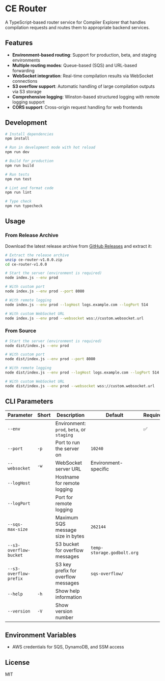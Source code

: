 # CE Router

A TypeScript-based router service for Compiler Explorer that handles compilation requests and routes them to appropriate backend services.

## Features

- **Environment-based routing**: Support for production, beta, and staging environments
- **Multiple routing modes**: Queue-based (SQS) and URL-based forwarding
- **WebSocket integration**: Real-time compilation results via WebSocket connections
- **S3 overflow support**: Automatic handling of large compilation outputs via S3 storage
- **Comprehensive logging**: Winston-based structured logging with remote logging support
- **CORS support**: Cross-origin request handling for web frontends

## Development

```bash
# Install dependencies
npm install

# Run in development mode with hot reload
npm run dev

# Build for production
npm run build

# Run tests
npm run test

# Lint and format code
npm run lint

# Type check
npm run typecheck
```

## Usage

### From Release Archive

Download the latest release archive from [GitHub Releases](../../releases) and extract it:

```bash
# Extract the release archive
unzip ce-router-v1.0.0.zip
cd ce-router-v1.0.0

# Start the server (environment is required)
node index.js --env prod

# With custom port
node index.js --env prod --port 8080

# With remote logging
node index.js --env prod --logHost logs.example.com --logPort 514

# With custom WebSocket URL
node index.js --env prod --websocket wss://custom.websocket.url
```

### From Source

```bash
# Start the server (environment is required)
node dist/index.js --env prod

# With custom port
node dist/index.js --env prod --port 8080

# With remote logging
node dist/index.js --env prod --logHost logs.example.com --logPort 514

# With custom WebSocket URL
node dist/index.js --env prod --websocket wss://custom.websocket.url
```

## CLI Parameters

| Parameter | Short | Description | Default | Required |
|-----------|-------|-------------|---------|----------|
| `--env` | | Environment: `prod`, `beta`, or `staging` | | ✅ |
| `--port` | `-p` | Port to run the server on | `10240` | |
| `--websocket` | `-w` | WebSocket server URL | Environment-specific | |
| `--logHost` | | Hostname for remote logging | | |
| `--logPort` | | Port for remote logging | | |
| `--sqs-max-size` | | Maximum SQS message size in bytes | `262144` | |
| `--s3-overflow-bucket` | | S3 bucket for overflow messages | `temp-storage.godbolt.org` | |
| `--s3-overflow-prefix` | | S3 key prefix for overflow messages | `sqs-overflow/` | |
| `--help` | `-h` | Show help information | | |
| `--version` | `-V` | Show version number | | |

## Environment Variables

- AWS credentials for SQS, DynamoDB, and SSM access

## License

MIT